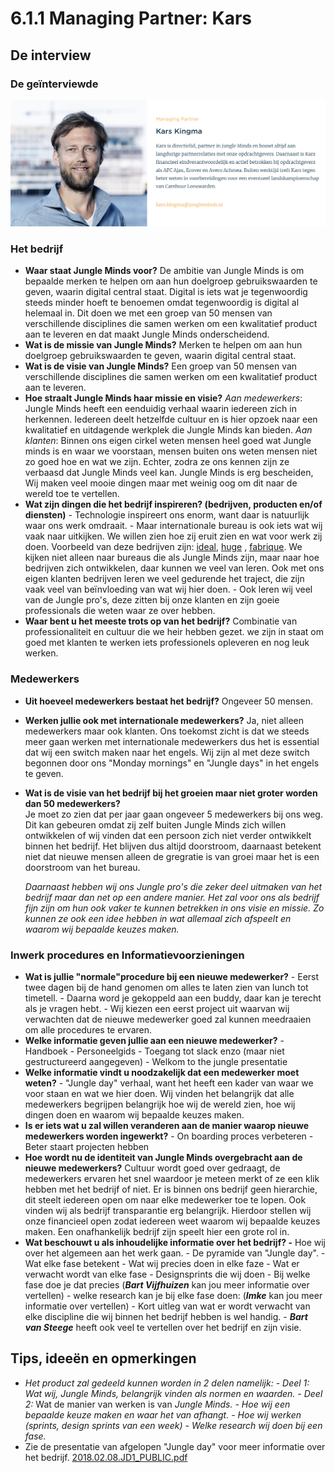 # 6.1.1 Managing Partner: Kars

## De interview

### De geïnterviewde

![Kars Kingma](../../.gitbook/assets/managing-partner_kars%20%281%29.png)

### Het bedrijf

* **Waar staat Jungle Minds voor?** De ambitie van Jungle Minds is om bepaalde merken te helpen om aan hun doelgroep gebruikswaarden te geven, waarin digital central staat. Digital is iets wat je tegenwoordig steeds minder hoeft te benoemen omdat tegenwoordig is digital al helemaal in. Dit doen we met een groep van 50 mensen van verschillende disciplines die samen werken om een kwalitatief product aan te leveren en dat maakt Jungle Minds onderscheidend. 
* **Wat is de missie van Jungle Minds?** Merken te helpen om aan hun doelgroep gebruikswaarden te geven, waarin digital central staat. 
* **Wat is de visie van Jungle Minds?** Een groep van 50 mensen van verschillende disciplines die samen werken om een kwalitatief product aan te leveren. 
* **Hoe straalt Jungle Minds haar missie en visie?** _Aan medewerkers_: Jungle Minds heeft een eenduidig verhaal waarin iedereen zich in herkennen. Iedereen deelt hetzelfde cultuur en is hier opzoek naar een kwalitatief en uitdagende werkplek die Jungle Minds kan bieden. _Aan klanten_: Binnen ons eigen cirkel weten mensen heel goed wat Jungle minds is en waar we voorstaan, mensen buiten ons weten mensen niet zo goed hoe en wat we zijn. Echter, zodra ze ons kennen zijn ze verbaasd dat Jungle Minds veel kan. Jungle Minds is erg bescheiden, Wij maken veel mooie dingen maar met weinig oog om dit naar de wereld toe te vertellen. 
* **Wat zijn dingen die het bedrijf inspireren? \(bedrijven, producten en/of diensten\)** - Technologie inspireert ons enorm, want daar is natuurlijk waar ons werk omdraait. - Maar internationale bureau is ook iets wat wij vaak naar uitkijken. We willen zien hoe zij eruit zien en wat voor werk zij doen. Voorbeeld van deze bedrijven zijn: [ideal](https://www.ideal.nl/en/), [huge](https://www.hugeinc.com/) , [fabrique](https://www.fabrique.nl/?gclid=Cj0KCQiA5t7UBRDaARIsAOreQtgTjeZW5xnUnLl5_GE2vOh9JBZ2YjMIpOIwbZ5acElmj35N3ZdbLQ8aAodLEALw_wcB). We kijken niet alleen naar bureaus die als Jungle Minds zijn, maar naar hoe bedrijven zich ontwikkelen, daar kunnen we veel van leren. Ook met ons eigen klanten bedrijven leren we veel gedurende het traject, die zijn vaak veel van beïnvloeding van wat wij hier doen. - Ook leren wij veel van de Jungle pro's, deze zitten bij onze klanten en zijn goeie professionals die weten waar ze over hebben. 
* **Waar bent u het meeste trots op van het bedrijf?** Combinatie van professionaliteit en cultuur die we heir hebben gezet. we zijn in staat om goed met klanten te werken iets professionels opleveren en nog leuk werken. 

### Medewerkers

* **Uit hoeveel medewerkers bestaat het bedrijf?** Ongeveer 50 mensen. 
* **Werken jullie ook met internationale medewerkers?** Ja, niet alleen medewerkers maar ook klanten. Ons toekomst zicht is dat we steeds meer gaan werken met internationale medewerkers dus het is essential dat wij een switch maken naar het engels. Wij zijn al met deze switch begonnen door ons "Monday mornings" en "Jungle days" in het engels te geven. 
* **Wat is de visie van het bedrijf bij het groeien maar niet groter worden dan 50 medewerkers?**  
  Je moet zo zien dat per jaar gaan ongeveer 5 medewerkers bij ons weg. Dit kan gebeuren omdat zij zelf buiten Jungle Minds zich willen ontwikkelen of wij vinden dat een persoon zich niet verder ontwikkelt binnen het bedrijf. Het blijven dus altijd doorstroom, daarnaast betekent niet dat nieuwe mensen alleen de gregratie is van groei maar het is een doorstroom van het bureau.  


  _Daarnaast hebben wij ons Jungle pro's die zeker deel uitmaken van het bedrijf maar dan net op een andere manier. Het zal voor ons als bedrijf fijn zijn om hun ook vaker te kunnen betrekken in ons visie en missie. Zo kunnen ze ook een idee hebben in wat allemaal zich afspeelt en waarom wij bepaalde keuzes maken._

### Inwerk procedures en Informatievoorzieningen

* **Wat is jullie "normale"procedure bij een nieuwe medewerker?** - Eerst twee dagen bij de hand genomen om alles te laten zien van lunch tot timetell. - Daarna word je gekoppeld aan een buddy, daar kan je terecht als je vragen hebt. - Wij kiezen een eerst project uit waarvan wij verwachten dat de nieuwe medewerker goed zal kunnen meedraaien om alle procedures te ervaren. 
* **Welke informatie geven jullie aan een nieuwe medewerker?** - Handboek - Personeelgids - Toegang tot slack enzo \(maar niet gestructureerd aangegeven\) - Welkom to the jungle presentatie 
* **Welke informatie vindt u noodzakelijk dat een medewerker moet weten?** - "Jungle day" verhaal, want het heeft een kader van waar we voor staan en wat we hier doen. Wij vinden het belangrijk dat alle medewerkers begrijpen belangrijk hoe wij de wereld zien, hoe wij dingen doen en waarom wij bepaalde keuzes maken. 
* **Is er iets wat u zal willen veranderen aan de manier waarop nieuwe medewerkers worden ingewerkt?** - On boarding proces verbeteren - Beter staart projecten hebben 
* **Hoe wordt nu de identiteit van Jungle Minds overgebracht aan de nieuwe medewerkers?** Cultuur wordt goed over gedraagt, de medewerkers ervaren het snel waardoor je meteen merkt of ze een klik hebben met het bedrijf of niet. Er is binnen ons bedrijf geen hierarchie, dit steelt iedereen open om naar elke medewerker toe te lopen. Ook vinden wij als bedrijf transparantie erg belangrijk. Hierdoor stellen wij onze financieel open zodat iedereen weet waarom wij bepaalde keuzes maken. Een onafhankelijk bedrijf zijn speelt hier een grote rol in. 
* **Wat beschouwt u als inhoudelijke informatie over het bedrijf? -** Hoe wij over het algemeen aan het werk gaan. - De pyramide van "Jungle day".  - Wat elke fase betekent  - Wat wij precies doen in elke faze  - Wat er verwacht wordt van elke fase - Designsprints die wij doen  - Bij welke fase doe je dat precies \(_**Bart Vijfhuizen**_ kan jou meer informatie over vertellen\) - welke research kan je bij elke fase doen: \(_**Imke**_ kan jou meer informatie over vertellen\) - Kort uitleg van wat er wordt verwacht van elke discipline die wij binnen het bedrijf hebben is wel handig. - _**Bart van Steege**_ heeft ook veel te vertellen over het bedrijf en zijn visie.

## Tips, ideeën en opmerkingen

*  _Het product zal gedeeld kunnen worden in 2 delen namelijk: - Deel 1: Wat wij, Jungle Minds, belangrijk vinden als normen en waarden. - Deel 2:_ Wat de manier van werken is van _Jungle Minds.  - Hoe wij een bepaalde keuze maken en waar het van afhangt.  - Hoe wij werken \(sprints, design sprints van een week\)  - Welke research wij doen bij een fase._
* Zie de presentatie van afgelopen "Jungle day" voor meer informatie over het bedrijf. [2018.02.08.JD1\_PUBLIC.pdf](https://files.nuclino.com/files/8a977453-24e8-4f67-ab8a-9092d5329052/2018.02.08.JD1_PUBLIC.pdf)

